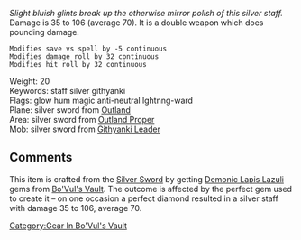 *Slight bluish glints break up the otherwise mirror polish of this
silver staff.*  
Damage is 35 to 106 (average 70). It is a double weapon which does
pounding damage.

`Modifies save vs spell by -5 continuous`  
`Modifies damage roll by 32 continuous`  
`Modifies hit roll by 32 continuous`

Weight: 20  
Keywords: staff silver githyanki  
Flags: glow hum magic anti-neutral lghtnng-ward  
Plane: silver sword from [Outland](:Category:Outland "wikilink")  
Area: silver sword from [Outland
Proper](:Category:Outland_Proper "wikilink")  
Mob: silver sword from [Githyanki Leader](Githyanki_Leader "wikilink")  

## Comments

This item is crafted from the [Silver Sword](Silver_Sword "wikilink") by
getting [Demonic Lapis Lazuli](Demonic_Lapis_Lazuli "wikilink") gems
from [ Bo'Vul's Vault](:Category:_Bo'Vul's_Vault "wikilink"). The
outcome is affected by the perfect gem used to create it – on one
occasion a perfect diamond resulted in a silver staff with damage 35 to
106, average 70.

[Category:Gear In Bo'Vul's
Vault](Category:Gear_In_Bo'Vul's_Vault "wikilink")
